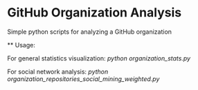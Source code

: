 GitHub Organization Analysis
============================

Simple python scripts for analyzing a GitHub organization


** Usage:

For general statistics visualization:
*python organization_stats.py*

For social network analysis:
*python organization_repositories_social_mining_weighted.py*

